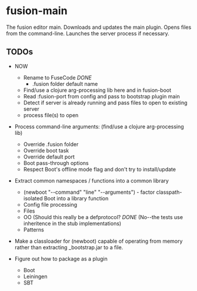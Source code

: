 # fusion-main

The fusion editor main.  Downloads and updates the main plugin.  Opens files from the command-line.
Launches the server process if necessary.

## TODOs

* NOW
  * Rename to FuseCode *DONE*
    * .fusion folder default name
   * Find/use a clojure arg-processing lib here and in fusion-boot
  * Read :fusion-port from config and pass to bootstrap plugin main
  * Detect if server is already running and pass files to open to existing server
  * process file(s) to open

* Process command-line arguments:  (find/use a clojure arg-processing lib)
  * Override .fusion folder
  * Override boot task
  * Override default port
  * Boot pass-through options
  * Respect Boot's offline mode flag and don't try to install/update

* Extract common namespaces / functions into a common library
  * (newboot "--command" "line" "--arguments") - factor classpath-isolated Boot into a library function
  * Config file processing
  * Files
  * OO (Should this really be a defprotocol? *DONE* (No--the tests use inheritence in the stub implementations)
  * Patterns

* Make a classloader for (newboot) capable of operating from memory rather than extracting _bootstrap.jar to a file.

* Figure out how to package as a plugin
  * Boot
  * Leiningen
  * SBT

